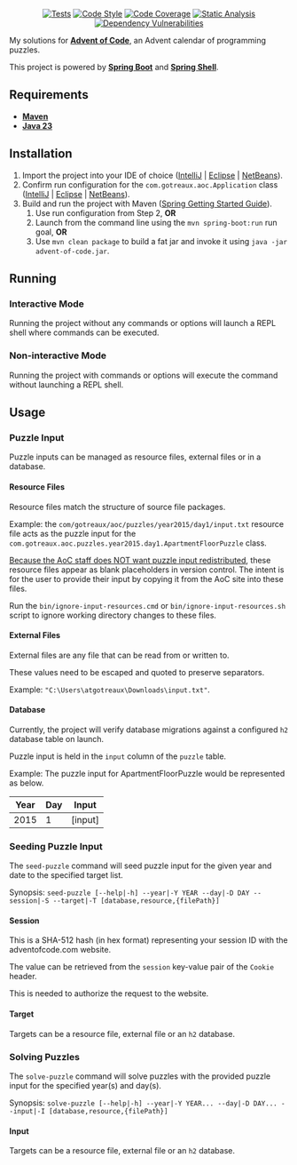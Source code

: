 <p align="center">
<a href="https://github.com/atgotreaux/advent-of-code/actions/workflows/tests.yml"><img src="https://github.com/atgotreaux/advent-of-code/workflows/Tests/badge.svg" alt="Tests"></a>
<a href="https://github.com/atgotreaux/advent-of-code/actions/workflows/code-style.yml"><img src="https://github.com/atgotreaux/advent-of-code/workflows/Code%20Style/badge.svg" alt="Code Style"></a>
<a href="https://github.com/atgotreaux/advent-of-code/actions/workflows/code-coverage.yml"><img src="https://github.com/atgotreaux/advent-of-code/workflows/Code%20Coverage/badge.svg" alt="Code Coverage"></a>
<a href="https://github.com/atgotreaux/advent-of-code/actions/workflows/static-analysis.yml"><img src="https://github.com/atgotreaux/advent-of-code/workflows/Static%20Analysis/badge.svg" alt="Static Analysis"></a>
<a href="https://github.com/atgotreaux/advent-of-code/actions/workflows/dependency-vulnerabilities.yml"><img src="https://github.com/atgotreaux/advent-of-code/workflows/Dependency%20Vulnerabilities/badge.svg" alt="Dependency Vulnerabilities"></a>
</p>

My solutions for [**Advent of Code**](https://adventofcode.com/), an Advent calendar of programming puzzles.

This project is powered by [**Spring Boot**](https://spring.io/projects/spring-boot/) and [**Spring Shell**](https://spring.io/projects/spring-shell/).

## Requirements

* [**Maven**](https://maven.apache.org/download.cgi)
* [**Java 23**](https://jdk.java.net/23/)

## Installation

1. Import the project into your IDE of choice ([IntelliJ](https://www.jetbrains.com/help/idea/maven-support.html) | [Eclipse](https://projects.eclipse.org/projects/technology.m2e) | [NetBeans](https://netbeans.apache.org/wiki/main/wiki/MavenBestPractices/)).
2. Confirm run configuration for the `com.gotreaux.aoc.Application` class ([IntelliJ](https://www.jetbrains.com/help/idea/run-debug-configuration.html) | [Eclipse](https://help.eclipse.org/latest/index.jsp?topic=%2Forg.eclipse.cdt.doc.user%2Ftasks%2Fcdt_t_new_run_config.htm) | [NetBeans](https://netbeans.apache.org/tutorial/main/kb/docs/java/quickstart/)).
3. Build and run the project with Maven ([Spring Getting Started Guide](https://spring.io/guides/gs/maven/)).
   1. Use run configuration from Step 2, **OR**
   2. Launch from the command line using the `mvn spring-boot:run` run goal, **OR**
   3. Use `mvn clean package` to build a fat jar and invoke it using `java -jar advent-of-code.jar`.

## Running

### Interactive Mode

Running the project without any commands or options will launch a REPL shell where commands can be executed.

### Non-interactive Mode

Running the project with commands or options will execute the command without launching a REPL shell.

## Usage

### Puzzle Input

Puzzle inputs can be managed as resource files, external files or in a database.

#### Resource Files

Resource files match the structure of source file packages.

Example: the `com/gotreaux/aoc/puzzles/year2015/day1/input.txt` resource file acts as the puzzle input for the `com.gotreaux.aoc.puzzles.year2015.day1.ApartmentFloorPuzzle` class.

[Because the AoC staff does NOT want puzzle input redistributed](https://adventofcode.com/2023/about), these resource files appear as blank placeholders in version control. The intent is for the user to provide their input by copying it from the AoC site into these files.

Run the `bin/ignore-input-resources.cmd` or `bin/ignore-input-resources.sh` script to ignore working directory changes to these files.

#### External Files

External files are any file that can be read from or written to.

These values need to be escaped and quoted to preserve separators.

Example: `"C:\Users\atgotreaux\Downloads\input.txt"`.

#### Database

Currently, the project will verify database migrations against a configured `h2` database table on launch.

Puzzle input is held in the `input` column of the `puzzle` table.

Example: The puzzle input for ApartmentFloorPuzzle would be represented as below.

| Year | Day | Input   |
|------|-----|---------|
| 2015 | 1   | [input] |

### Seeding Puzzle Input

The `seed-puzzle` command will seed puzzle input for the given year and date to the specified target list.

Synopsis: `seed-puzzle [--help|-h] --year|-Y YEAR --day|-D DAY --session|-S --target|-T [database,resource,{filePath}]`

#### Session

This is a SHA-512 hash (in hex format) representing your session ID with the adventofcode.com website.

The value can be retrieved from the `session` key-value pair of the `Cookie` header.

This is needed to authorize the request to the website.

#### Target

Targets can be a resource file, external file or an `h2` database.

### Solving Puzzles

The `solve-puzzle` command will solve puzzles with the provided puzzle input for the specified year(s) and day(s).

Synopsis: `solve-puzzle [--help|-h] --year|-Y YEAR... --day|-D DAY... --input|-I [database,resource,{filePath}]`

#### Input

Targets can be a resource file, external file or an `h2` database.